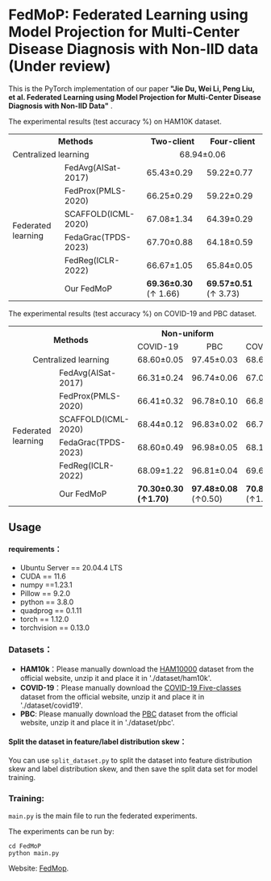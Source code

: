 # FedMoP: Federated Learning using Model Projection for Multi‑Center Disease Diagnosis with Non-IID data (Under review)

This is the PyTorch implementation of our paper **"Jie Du, Wei Li, Peng Liu, et al. Federated Learning using Model Projection for Multi-Center Disease Diagnosis with Non-IID Data"** . 

The experimental  results (test accuracy %) on HAM10K dataset.

<table>
    <tr>
        <th colspan="2">Methods</th><th>Two-client</th><th>Four-client </th>
    </tr>
  <tr>
    <td colspan="2">Centralized learning</td><td colspan="2" align="center">68.94±0.06</td>
  </tr>
    <tr>
        <td rowspan="6">Federated learning </td><td>FedAvg(AISat-2017)</td><td >65.43±0.29 </td><td>59.22±0.77</td>
    </tr>
    <tr>
        <td>FedProx(PMLS-2020)</td></td><td>66.25±0.29</td><td>59.22±0.29</td>
    </tr>
    <tr>
        <td>SCAFFOLD(ICML-2020)</td></td><td>67.08±1.34</td><td>64.39±0.29</td>
    </tr>
    <tr>
        <td>FedaGrac(TPDS-2023)</td></td><td>67.70±0.88</td><td>64.18±0.59</td>
    </tr>
    <tr>
        <td>FedReg(ICLR-2022)</td></td><td>66.67±1.05</td><td>65.84±0.05</td>
    </tr>
    <tr>
        <td>Our FedMoP</td></td><td><b>69.36±0.30</b> (↑ 1.66)</td><td><b>69.57±0.51</b> (↑ 3.73)</td>
    </tr>
   
</table>

The experimental results (test accuracy %) on COVID-19 and PBC dataset.

<table>
        <tr>
            <th colspan="2" rowspan="2">Methods</th><th colspan="2">Non-uniform</th><th colspan="2">One-class </th>
        </tr>
        <tr>
            <td>COVID-19</td><td align="center">PBC</td><td>COVID-19</td><td align="center">PBC</td>
        </tr>
        <tr>
            <td colspan="2" align="center">Centralized learning</td><td colspan="1">68.60±0.05</td><td colspan="1">97.45±0.03</td><td colspan="1">68.60±0.05</td><td colspan="1">97.45±0.03</td>
        </tr>
            <tr>
                <td rowspan="6">Federated learning </td><td>FedAvg(AISat-2017)</td><td >66.31±0.24</td><td>96.74±0.06</td><td>67.05±0.16</td><td>87.22±0.29</td>
            </tr>
            <tr>
                <td>FedProx(PMLS-2020)</td></td><td>66.41±0.32</td><td>96.78±0.10</td><td>66.89±0.32</td><td>87.88±0.15</td>
            </tr>
            <tr>
                <td>SCAFFOLD(ICML-2020)</td></td><td>68.44±0.12</td><td>96.83±0.02</td><td>66.76±0.65</td><td>69.79±0.51</td>
            </tr>
            <tr>
                <td>FedaGrac(TPDS-2023)</td></td><td>68.60±0.49</td><td>96.98±0.05</td><td>68.18±0.25</td><td>88.80±0.16</td>
            </tr>
            <tr>
                <td>FedReg(ICLR-2022)</td></td><td>68.09±1.22</td><td>96.81±0.04</td><td>69.66±0.62</td><td>91.93±0.36</td>
            </tr>
            <tr>
                <td>Our FedMoP</td></td><td><b><b>70.30±0.30</b> (↑1.70)</td><td><b>97.48±0.08</b> (↑0.50)</td><td><b>70.88±0.40</b> (↑1.22)</td><td><b>97.24±0.07</b> (↑5.31)</td>
            </tr>
    
</table>



## Usage

#### requirements：
- Ubuntu Server == 20.04.4 LTS
- CUDA == 11.6
- numpy ==1.23.1
- Pillow == 9.2.0
- python == 3.8.0
- quadprog == 0.1.11
- torch == 1.12.0
- torchvision == 0.13.0

### Datasets：

- **HAM10k**：Please manually download the [HAM10000](https://dataverse.harvard.edu/dataset.xhtml?persistentId=doi:10.7910/DVN/DBW86T) dataset from the official website, unzip it and place it in './dataset/ham10k'.
- **COVID-19**：Please manually download the [COVID-19 Five-classes](https://www.kaggle.com/datasets/edoardovantaggiato/covid19-xray-two-proposed-databases?select=Datasets)  dataset from the official website, unzip it  and place it in './dataset/covid19'.
- **PBC**:  Please manually download the [PBC](https://data.mendeley.com/datasets/snkd93bnjr/1) dataset from the official website, unzip it  and place it in './dataset/pbc'.



#### Split the dataset in feature/label distribution skew：

You can use `split_dataset.py`  to split the dataset into feature distribution skew and label distribution skew, and then save the split data set for model training.


### Training:

`main.py` is the main file to run the federated experiments.

The experiments can be run by:

```
cd FedMoP
python main.py
```

Website: [FedMop](https://liupeng89.github.io/).


